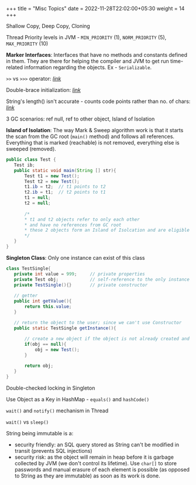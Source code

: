 +++
title = "Misc Topics"
date =  2022-11-28T22:02:00+05:30
weight = 14
+++

Shallow Copy, Deep Copy, Cloning

Thread Priority levels in JVM - `MIN_PRIORITY` (1), `NORM_PRIORITY` (5), `MAX_PRIORITY` (10)

**Marker Interfaces**: Interfaces that have no methods and constants defined in them. They are there for helping the compiler and JVM to get run time-related information regarding the objects. Ex - `Serializable`.

`>>` vs `>>>` operator: [_link_](https://www.interviewbit.com/java-interview-questions/#difference-between-and-operators-in-java)


Double-brace initialization: [_link_](https://www.interviewbit.com/java-interview-questions/#explain-double-brace-initialization-in-java)

String's length() isn't accurate - counts code points rather than no. of chars: [_link_](https://www.interviewbit.com/java-interview-questions/#why-is-string-length-not-accurate)

3 GC scenarios: ref null, ref to other object, Island of Isolation

**Island of Isolation**: The way Mark & Sweep algorithm work is that it starts the scan from the GC root (`main()` method) and follows all references. Everything that is marked (reachable) is not removed, everything else is sweeped (removed).

```java
public class Test {
   Test ib;    
   public static void main(String [] str){
       Test t1 = new Test();
       Test t2 = new Test();
       t1.ib = t2; 	// t1 points to t2
       t2.ib = t1; 	// t2 points to t1
       t1 = null;
       t2 = null;
       
       /* 
       * t1 and t2 objects refer to only each other 
       * and have no references from GC root
       * these 2 objects form an Island of Isolcation and are eligible for GC
       */
   }
}
```

**Singleton Class**: Only one instance can exist of this class
```java
class TestSingle{
   private int value = 999;		// private properties
   private Test obj;			// self-reference to the only instance
   private TestSingle(){}		// private constructor
   
   // getter
   public int getValue(){
       return this.value;
   }

   // return the object to the user; since we can't use Constructor
   public static TestSingle getInstance(){
       
       // create a new object if the object is not already created and return the object
       if(obj == null){
           obj = new Test();
       }

       return obj;
   }
}
``` 

Double-checked locking in Singleton

Use Object as a Key in HashMap - `equals()` and `hashCode()`

`wait()` and `notify()` mechanism in Thread

`wait()` vs `sleep()`

String being immutable is a:
- security friendly: an SQL query stored as String can't be modified in transit (prevents SQL injections)
- security risk: as the object will remain in heap before it is garbage collected by JVM (we don't control its lifetime).
Use `char[]` to store passwords and manual erasure of each element is possible (as opposed to String as they are immutable) as soon as its work is done.
